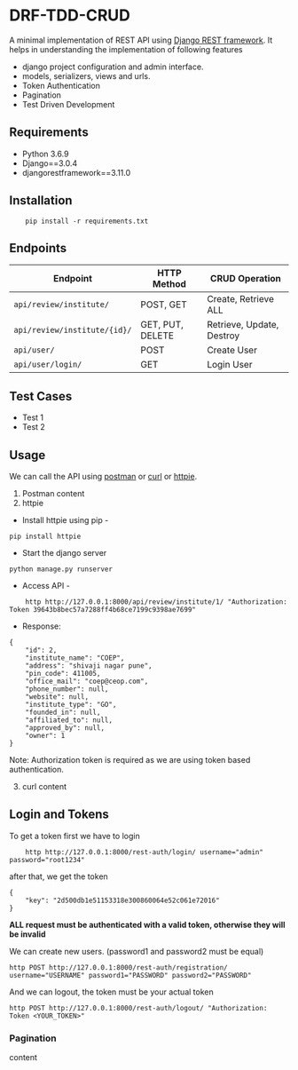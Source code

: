 # DRF-TDD-CRUD
A minimal implementation of REST API using [Django REST framework](http://www.django-rest-framework.org/).
It helps in understanding the implementation of following features
- django project configuration and admin interface.
- models, serializers, views and urls.
- Token Authentication
- Pagination
- Test Driven Development

## Requirements
- Python 3.6.9
- Django==3.0.4
- djangorestframework==3.11.0

## Installation
```
	pip install -r requirements.txt
```


## Endpoints

Endpoint | HTTP Method | CRUD Operation
-- | -- |-- 
`api/review/institute/` | POST, GET | Create, Retrieve ALL
`api/review/institute/{id}/` | GET, PUT, DELETE | Retrieve, Update, Destroy
`api/user/` | POST | Create User
`api/user/login/` | GET | Login User

## Test Cases
- Test 1
- Test 2

## Usage
We can call the API using [postman](https://www.postman.com/) or [curl](https://curl.haxx.se/) or [httpie](https://github.com/jakubroztocil/httpie#installation). 

1. Postman
content
2. httpie
- Install httpie using pip -
```
pip install httpie
```
- Start the django server
```
python manage.py runserver
```
- Access API -
```
	http http://127.0.0.1:8000/api/review/institute/1/ "Authorization: Token 39643b8bec57a7288ff4b68ce7199c9398ae7699"
```
- Response:
```
{
    "id": 2,
    "institute_name": "COEP",
    "address": "shivaji nagar pune",
    "pin_code": 411005,
    "office_mail": "coep@ceop.com",
    "phone_number": null,
    "website": null,
    "institute_type": "GO",
    "founded_in": null,
    "affiliated_to": null,
    "approved_by": null,
    "owner": 1
}
```
Note: Authorization token is required as we are using token based authentication.

3. curl
content

## Login and Tokens

To get a token first we have to login
```
	http http://127.0.0.1:8000/rest-auth/login/ username="admin" password="root1234"
```
after that, we get the token
```
{
    "key": "2d500db1e51153318e300860064e52c061e72016"
}
```
**ALL request must be authenticated with a valid token, otherwise they will be invalid**

We can create new users. (password1 and password2 must be equal)
```
http POST http://127.0.0.1:8000/rest-auth/registration/ username="USERNAME" password1="PASSWORD" password2="PASSWORD"
```
And we can logout, the token must be your actual token
```
http POST http://127.0.0.1:8000/rest-auth/logout/ "Authorization: Token <YOUR_TOKEN>" 
```

### Pagination
content